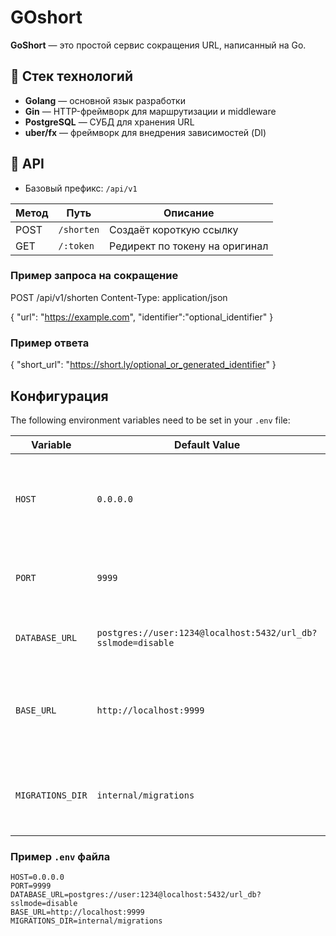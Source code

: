 # GOshort

**GoShort** — это простой сервис сокращения URL, написанный на Go.

## 🔧 Стек технологий

- **Golang** — основной язык разработки
- **Gin** — HTTP-фреймворк для маршрутизации и middleware
- **PostgreSQL** — СУБД для хранения URL
- **uber/fx** — фреймворк для внедрения зависимостей (DI)

## 🚀 API

- Базовый префикс: `/api/v1`

| Метод | Путь             | Описание                         |
|-------|------------------|----------------------------------|
| POST  | `/shorten`       | Создаёт короткую ссылку         |
| GET   | `/:token`        | Редирект по токену на оригинал  |

### Пример запроса на сокращение

POST /api/v1/shorten
Content-Type: application/json

{
    "url": "https://example.com",
    "identifier":"optional_identifier"
}

### Пример ответа

{
    "short_url": "https://short.ly/optional_or_generated_identifier"
}


## Конфигурация

The following environment variables need to be set in your `.env` file:

| Variable         | Default Value                          | Description                                                                 |
|------------------|----------------------------------------|-----------------------------------------------------------------------------|
| `HOST`          | `0.0.0.0`                             | The host address the application will bind to (0.0.0.0 for all interfaces)  |
| `PORT`          | `9999`                                | The port number the application will listen on                              |
| `DATABASE_URL`  | `postgres://user:1234@localhost:5432/url_db?sslmode=disable` | PostgreSQL connection URL with credentials |
| `BASE_URL`      | `http://localhost:9999`               | Base URL for the application (used for generating absolute URLs)            |
| `MIGRATIONS_DIR`| `internal/migrations`                 | Directory where database migration files are stored                         |

### Пример `.env` файла

```env
HOST=0.0.0.0
PORT=9999
DATABASE_URL=postgres://user:1234@localhost:5432/url_db?sslmode=disable
BASE_URL=http://localhost:9999
MIGRATIONS_DIR=internal/migrations